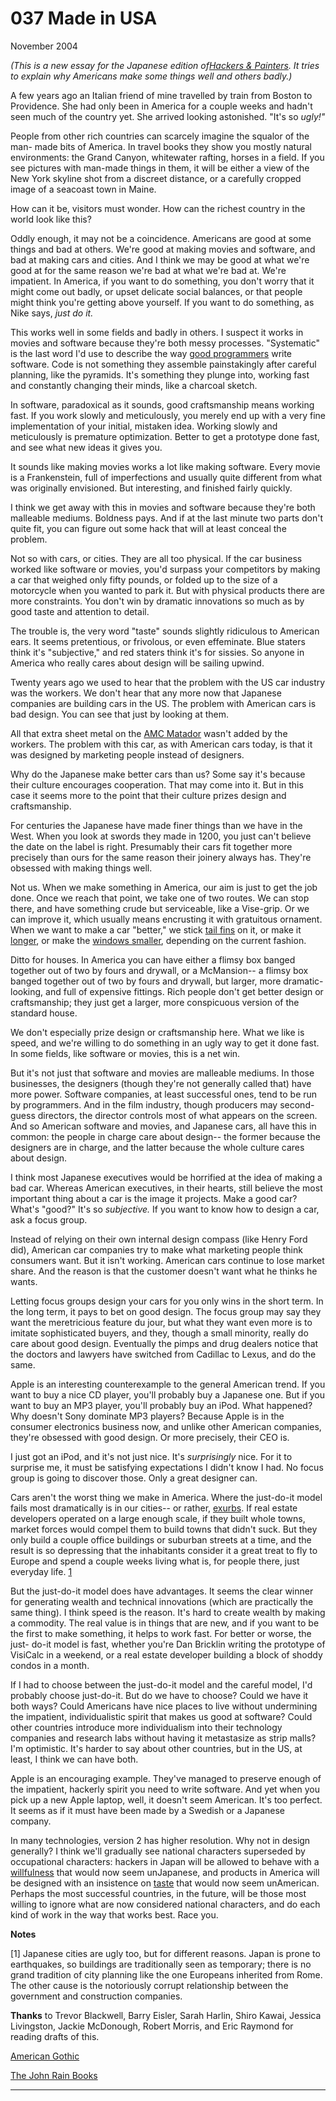 # 037 Made in USA

[](https://s.turbifycdn.com/aah/paulgraham/made-in-usa-11.gif)   
  
 
  
 
  
 November 2004   
  
  _(This is a new essay for the Japanese edition of[Hackers & Painters](http://www.amazon.com/exec/obidos/tg/detail/-/0596006624). It tries to explain why Americans make some things well and others badly.)_   
  
 A few years ago an Italian friend of mine travelled by train from Boston to Providence. She had only been in America for a couple weeks and hadn't seen much of the country yet. She arrived looking astonished. "It's so _ugly!"_   
  
 People from other rich countries can scarcely imagine the squalor of the man- made bits of America. In travel books they show you mostly natural environments: the Grand Canyon, whitewater rafting, horses in a field. If you see pictures with man-made things in them, it will be either a view of the New York skyline shot from a discreet distance, or a carefully cropped image of a seacoast town in Maine.   
  
 How can it be, visitors must wonder. How can the richest country in the world look like this?   
  
 Oddly enough, it may not be a coincidence. Americans are good at some things and bad at others. We're good at making movies and software, and bad at making cars and cities. And I think we may be good at what we're good at for the same reason we're bad at what we're bad at. We're impatient. In America, if you want to do something, you don't worry that it might come out badly, or upset delicate social balances, or that people might think you're getting above yourself. If you want to do something, as Nike says, _just do it._   
  
 
  
 
  
 This works well in some fields and badly in others. I suspect it works in movies and software because they're both messy processes. "Systematic" is the last word I'd use to describe the way [good programmers](gh.html) write software. Code is not something they assemble painstakingly after careful planning, like the pyramids. It's something they plunge into, working fast and constantly changing their minds, like a charcoal sketch.   
  
 In software, paradoxical as it sounds, good craftsmanship means working fast. If you work slowly and meticulously, you merely end up with a very fine implementation of your initial, mistaken idea. Working slowly and meticulously is premature optimization. Better to get a prototype done fast, and see what new ideas it gives you.   
  
 It sounds like making movies works a lot like making software. Every movie is a Frankenstein, full of imperfections and usually quite different from what was originally envisioned. But interesting, and finished fairly quickly.   
  
 I think we get away with this in movies and software because they're both malleable mediums. Boldness pays.  And if at the last minute two parts don't quite fit, you can figure out some hack that will at least conceal the problem.   
  
 Not so with cars, or cities. They are all too physical. If the car business worked like software or movies, you'd surpass your competitors by making a car that weighed only fifty pounds, or folded up to the size of a motorcycle when you wanted to park it. But with physical products there are more constraints. You don't win by dramatic innovations so much as by good taste and attention to detail.   
  
 The trouble is, the very word "taste" sounds slightly ridiculous to American ears. It seems pretentious, or frivolous, or even effeminate. Blue staters think it's "subjective," and red staters think it's for sissies. So anyone in America who really cares about design will be sailing upwind.   
  
 
  
 
  
 Twenty years ago we used to hear that the problem with the US car industry was the workers. We don't hear that any more now that Japanese companies are building cars in the US. The problem with American cars is bad design. You can see that just by looking at them.   
  
 All that extra sheet metal on the [AMC Matador](matador.html) wasn't added by the workers. The problem with this car, as with American cars today, is that it was designed by marketing people instead of designers.   
  
 Why do the Japanese make better cars than us? Some say it's because their culture encourages cooperation. That may come into it. But in this case it seems more to the point that their culture prizes design and craftsmanship.   
  
 For centuries the Japanese have made finer things than we have in the West. When you look at swords they made in 1200, you just can't believe the date on the label is right. Presumably their cars fit together more precisely than ours for the same reason their joinery always has. They're obsessed with making things well.   
  
 Not us. When we make something in America, our aim is just to get the job done. Once we reach that point, we take one of two routes. We can stop there, and have something crude but serviceable, like a Vise-grip. Or we can improve it, which usually means encrusting it with gratuitous ornament. When we want to make a car "better," we stick [tail fins](59eldorado.html) on it, or make it [longer](75eldorado.html), or make the [windows smaller](04magnum.html), depending on the current fashion.   
  
 Ditto for houses. In America you can have either a flimsy box banged together out of two by fours and drywall, or a McMansion-- a flimsy box banged together out of two by fours and drywall, but larger, more dramatic-looking, and full of expensive fittings. Rich people don't get better design or craftsmanship; they just get a larger, more conspicuous version of the standard house.   
  
 We don't especially prize design or craftsmanship here. What we like is speed, and we're willing to do something in an ugly way to get it done fast. In some fields, like software or movies, this is a net win.   
  
 But it's not just that software and movies are malleable mediums. In those businesses, the designers (though they're not generally called that) have more power. Software companies, at least successful ones, tend to be run by programmers. And in the film industry, though producers may second-guess directors, the director controls most of what appears on the screen. And so American software and movies, and Japanese cars, all have this in common: the people in charge care about design-- the former because the designers are in charge, and the latter because the whole culture cares about design.   
  
 I think most Japanese executives would be horrified at the idea of making a bad car. Whereas American executives, in their hearts, still believe the most important thing about a car is the image it projects. Make a good car? What's "good?" It's so _subjective._ If you want to know how to design a car, ask a focus group.   
  
 Instead of relying on their own internal design compass (like Henry Ford did), American car companies try to make what marketing people think consumers want. But it isn't working. American cars continue to lose market share. And the reason is that the customer doesn't want what he thinks he wants.   
  
 Letting focus groups design your cars for you only wins in the short term. In the long term, it pays to bet on good design. The focus group may say they want the meretricious feature du jour, but what they want even more is to imitate sophisticated buyers, and they, though a small minority, really do care about good design. Eventually the pimps and drug dealers notice that the doctors and lawyers have switched from Cadillac to Lexus, and do the same.   
  
 Apple is an interesting counterexample to the general American trend. If you want to buy a nice CD player, you'll probably buy a Japanese one. But if you want to buy an MP3 player, you'll probably buy an iPod. What happened? Why doesn't Sony dominate MP3 players? Because Apple is in the consumer electronics business now, and unlike other American companies, they're obsessed with good design. Or more precisely, their CEO is.   
  
 I just got an iPod, and it's not just nice. It's _surprisingly_ nice. For it to surprise me, it must be satisfying expectations I didn't know I had. No focus group is going to discover those. Only a great designer can.   
  
 
  
 
  
 Cars aren't the worst thing we make in America. Where the just-do-it model fails most dramatically is in our cities-- or rather, [exurbs](denver.html). If real estate developers operated on a large enough scale, if they built whole towns, market forces would compel them to build towns that didn't suck. But they only build a couple office buildings or suburban streets at a time, and the result is so depressing that the inhabitants consider it a great treat to fly to Europe and spend a couple weeks living what is, for people there, just everyday life. [1](#made_in_usa_note1)   
  
 But the just-do-it model does have advantages. It seems the clear winner for generating wealth and technical innovations (which are practically the same thing). I think speed is the reason. It's hard to create wealth by making a commodity. The real value is in things that are new, and if you want to be the first to make something, it helps to work fast. For better or worse, the just- do-it model is fast, whether you're Dan Bricklin writing the prototype of VisiCalc in a weekend, or a real estate developer building a block of shoddy condos in a month.   
  
 If I had to choose between the just-do-it model and the careful model, I'd probably choose just-do-it. But do we have to choose? Could we have it both ways? Could Americans have nice places to live without undermining the impatient, individualistic spirit that makes us good at software? Could other countries introduce more individualism into their technology companies and research labs without having it metastasize as strip malls? I'm optimistic. It's harder to say about other countries, but in the US, at least, I think we can have both.   
  
 Apple is an encouraging example. They've managed to preserve enough of the impatient, hackerly spirit you need to write software. And yet when you pick up a new Apple laptop, well, it doesn't seem American. It's too perfect. It seems as if it must have been made by a Swedish or a Japanese company.   
  
 In many technologies, version 2 has higher resolution. Why not in design generally? I think we'll gradually see national characters superseded by occupational characters: hackers in Japan will be allowed to behave with a [willfulness](gba.html) that would now seem unJapanese, and products in America will be designed with an insistence on [taste](taste.html) that would now seem unAmerican. Perhaps the most successful countries, in the future, will be those most willing to ignore what are now considered national characters, and do each kind of work in the way that works best. Race you.   
  
 
  
 
  
  **Notes**   
  
 <a name=made_in_usa_note1>[1]</a> Japanese cities are ugly too, but for different reasons. Japan is prone to earthquakes, so buildings are traditionally seen as temporary; there is no grand tradition of city planning like the one Europeans inherited from Rome. The other cause is the notoriously corrupt relationship between the government and construction companies.   
  
  **Thanks** to Trevor Blackwell, Barry Eisler, Sarah Harlin, Shiro Kawai, Jessica Livingston, Jackie McDonough, Robert Morris, and Eric Raymond for reading drafts of this.   
  
 
  
 
  
 
  
 
  
 [American Gothic](amcars.html)   
  
 [The John Rain Books](http://www.barryeisler.com)   
  
 
  
 
  
 
  
 
  
 

 
* * *
 

 

